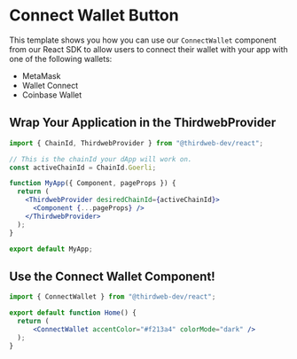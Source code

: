 # Connect Wallet Button

This template shows you how you can use our `ConnectWallet` component from our React SDK to allow users to connect their wallet with your app with one of the following wallets:

- MetaMask
- Wallet Connect
- Coinbase Wallet

## Wrap Your Application in the ThirdwebProvider

```jsx
import { ChainId, ThirdwebProvider } from "@thirdweb-dev/react";

// This is the chainId your dApp will work on.
const activeChainId = ChainId.Goerli;

function MyApp({ Component, pageProps }) {
  return (
    <ThirdwebProvider desiredChainId={activeChainId}>
      <Component {...pageProps} />
    </ThirdwebProvider>
  );
}

export default MyApp;
```

## Use the Connect Wallet Component!

```jsx
import { ConnectWallet } from "@thirdweb-dev/react";

export default function Home() {
  return (
      <ConnectWallet accentColor="#f213a4" colorMode="dark" />
  );
}
```
